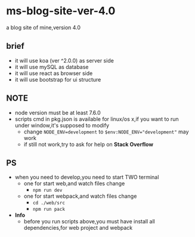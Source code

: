# ms-blog-site-ver-4.0
a blog site of mine,version 4.0

## brief
*   it will use koa (ver ^2.0.0) as server side
*   it will use mySQL as database
*   it will use react as browser side
*   it will use bootstrap for ui structure

## NOTE
*   node version must be at least 7.6.0
*   scripts cmd in pkg.json is available for linux/os x,if you want to run under window,it's supposed to modify
    *   change `NODE_ENV=development` to `$env:NODE_ENV="development"` may work
    *   if still not work,try to ask for help on **Stack Overflow**

## PS
*   when you need to develop,you need to start TWO terminal
    *   one for start web,and watch files change
        *   `npm run dev`
    *   one for start webpack,and watch files change
        *   `cd ./web/src`
        *   `npm run pack`
*   **Info**
    *   before you run scripts above,you must have install all dependencies,for web project and webpack
